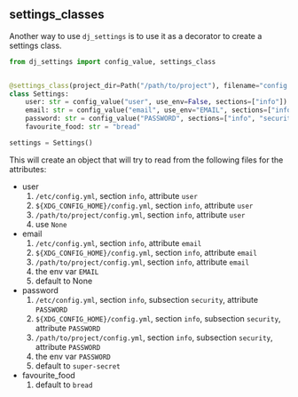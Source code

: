 ## settings_classes

Another way to use `dj_settings` is to use it as a decorator to create a settings class.

``` python
from dj_settings import config_value, settings_class


@settings_class(project_dir=Path("/path/to/project"), filename="config.yml")
class Settings:
    user: str = config_value("user", use_env=False, sections=["info"])
    email: str = config_value("email", use_env="EMAIL", sections=["info"])
    password: str = config_value("PASSWORD", sections=["info", "security"], default="super-secret")
    favourite_food: str = "bread"

settings = Settings()
```

This will create an object that will try to read from the following files for the attributes:
* user
    1. `/etc/config.yml`, section `info`, attribute `user`
    2. `${XDG_CONFIG_HOME}/config.yml`, section `info`, attribute `user`
    3. `/path/to/project/config.yml`, section `info`, attribute `user`
    4. use `None`
* email
    1. `/etc/config.yml`, section `info`, attribute `email`
    2. `${XDG_CONFIG_HOME}/config.yml`, section `info`, attribute `email`
    3. `/path/to/project/config.yml`, section `info`, attribute `email`
    4. the env var `EMAIL`
    5. default to None
* password
    1. `/etc/config.yml`, section `info`, subsection `security`, attribute `PASSWORD`
    2. `${XDG_CONFIG_HOME}/config.yml`, section `info`, subsection `security`, attribute `PASSWORD`
    3. `/path/to/project/config.yml`, section `info`, subsection `security`, attribute `PASSWORD`
    4. the env var `PASSWORD`
    5. default to `super-secret`
* favourite_food
    1. default to `bread`
